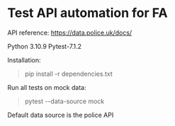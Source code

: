 # Test API automation for FA
API reference: https://data.police.uk/docs/

 Python 3.10.9
 Pytest-7.1.2

Installation:
> pip install -r dependencies.txt

Run all tests on mock data:
> pytest --data-source mock

Default data source is the police API
